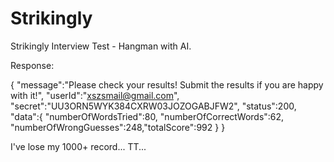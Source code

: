 Strikingly
==========

Strikingly Interview Test - Hangman with AI.


Response:


{
    "message":"Please check your results! Submit the results if you are happy with it!",
    "userId":"xszsmail@gmail.com",
    "secret":"UU3ORN5WYK384CXRW03JOZOGABJFW2",
    "status":200,
    "data":{
        "numberOfWordsTried":80,
        "numberOfCorrectWords":62,
        "numberOfWrongGuesses":248,"totalScore":992
      }
}


I've lose my 1000+ record... TT...
